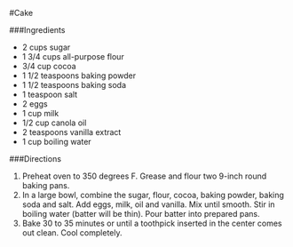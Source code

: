 #Cake

###Ingredients
 * 2 cups sugar
 * 1 3/4 cups all-purpose flour
 * 3/4 cup cocoa
 * 1 1/2 teaspoons baking powder
 * 1 1/2 teaspoons baking soda
 * 1 teaspoon salt
 * 2 eggs
 * 1 cup milk
 * 1/2 cup canola oil
 * 2 teaspoons vanilla extract
 * 1 cup boiling water

###Directions
 1. Preheat oven to 350 degrees F. Grease and flour two 9-inch round baking
    pans.
 2. In a large bowl, combine the sugar, flour, cocoa, baking powder, baking soda
    and salt.  Add eggs, milk, oil and vanilla. Mix until smooth.  Stir in
    boiling water (batter will be thin). Pour batter into prepared pans.
 3. Bake 30 to 35 minutes or until a toothpick inserted in the center comes out
    clean. Cool completely.

